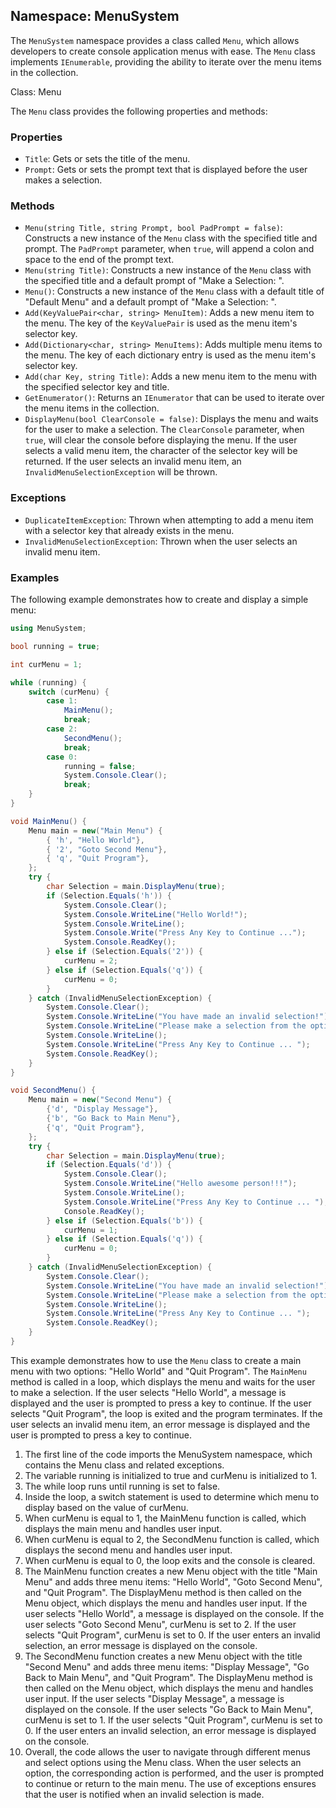 Namespace: MenuSystem
---------------------

The `MenuSystem` namespace provides a class called `Menu`, which allows developers to create console application menus with ease. The `Menu` class implements `IEnumerable`, providing the ability to iterate over the menu items in the collection.

Class: Menu

The `Menu` class provides the following properties and methods:

### Properties

*   `Title`: Gets or sets the title of the menu.
*   `Prompt`: Gets or sets the prompt text that is displayed before the user makes a selection.

### Methods

*   `Menu(string Title, string Prompt, bool PadPrompt = false)`: Constructs a new instance of the `Menu` class with the specified title and prompt. The `PadPrompt` parameter, when `true`, will append a colon and space to the end of the prompt text.
*   `Menu(string Title)`: Constructs a new instance of the `Menu` class with the specified title and a default prompt of "Make a Selection: ".
*   `Menu()`: Constructs a new instance of the `Menu` class with a default title of "Default Menu" and a default prompt of "Make a Selection: ".
*   `Add(KeyValuePair<char, string> MenuItem)`: Adds a new menu item to the menu. The key of the `KeyValuePair` is used as the menu item's selector key.
*   `Add(Dictionary<char, string> MenuItems)`: Adds multiple menu items to the menu. The key of each dictionary entry is used as the menu item's selector key.
*   `Add(char Key, string Title)`: Adds a new menu item to the menu with the specified selector key and title.
*   `GetEnumerator()`: Returns an `IEnumerator` that can be used to iterate over the menu items in the collection.
*   `DisplayMenu(bool ClearConsole = false)`: Displays the menu and waits for the user to make a selection. The `ClearConsole` parameter, when `true`, will clear the console before displaying the menu. If the user selects a valid menu item, the character of the selector key will be returned. If the user selects an invalid menu item, an `InvalidMenuSelectionException` will be thrown.

### Exceptions

*   `DuplicateItemException`: Thrown when attempting to add a menu item with a selector key that already exists in the menu.
*   `InvalidMenuSelectionException`: Thrown when the user selects an invalid menu item.

### Examples

The following example demonstrates how to create and display a simple menu:

```csharp
using MenuSystem;

bool running = true;

int curMenu = 1;

while (running) {
    switch (curMenu) {
        case 1:
            MainMenu();
            break;
        case 2:
            SecondMenu();
            break;
        case 0:
            running = false;
            System.Console.Clear();
            break;
    }
}

void MainMenu() {
    Menu main = new("Main Menu") {
        { 'h', "Hello World"},
        { '2', "Goto Second Menu"},
        { 'q', "Quit Program"},
    };
    try {
        char Selection = main.DisplayMenu(true);
        if (Selection.Equals('h')) {
            System.Console.Clear();
            System.Console.WriteLine("Hello World!");
            System.Console.WriteLine();
            System.Console.Write("Press Any Key to Continue ...");
            System.Console.ReadKey();
        } else if (Selection.Equals('2')) {
            curMenu = 2;
        } else if (Selection.Equals('q')) {
            curMenu = 0;
        }
    } catch (InvalidMenuSelectionException) {
        System.Console.Clear();
        System.Console.WriteLine("You have made an invalid selection!");
        System.Console.WriteLine("Please make a selection from the options shown.");
        System.Console.WriteLine();
        System.Console.WriteLine("Press Any Key to Continue ... ");
        System.Console.ReadKey();
    }
}

void SecondMenu() {
    Menu main = new("Second Menu") {
        {'d', "Display Message"},
        {'b', "Go Back to Main Menu"},
        {'q', "Quit Program"},
    };
    try {
        char Selection = main.DisplayMenu(true);
        if (Selection.Equals('d')) {
            System.Console.Clear();
            System.Console.WriteLine("Hello awesome person!!!");
            System.Console.WriteLine();
            System.Console.WriteLine("Press Any Key to Continue ... ");
            Console.ReadKey();
        } else if (Selection.Equals('b')) {
            curMenu = 1;
        } else if (Selection.Equals('q')) {
            curMenu = 0;
        }
    } catch (InvalidMenuSelectionException) {
        System.Console.Clear();
        System.Console.WriteLine("You have made an invalid selection!");
        System.Console.WriteLine("Please make a selection from the options shown.");
        System.Console.WriteLine();
        System.Console.WriteLine("Press Any Key to Continue ... ");
        System.Console.ReadKey();
    }
}
```

This example demonstrates how to use the `Menu` class to create a main menu with two options: "Hello World" and "Quit Program". The `MainMenu` method is called in a loop, which displays the menu and waits for the user to make a selection. If the user selects "Hello World", a message is displayed and the user is prompted to press a key to continue. If the user selects "Quit Program", the loop is exited and the program terminates. If the user selects an invalid menu item, an error message is displayed and the user is prompted to press a key to continue.

1.  The first line of the code imports the MenuSystem namespace, which contains the Menu class and related exceptions.
2.  The variable running is initialized to true and curMenu is initialized to 1.
3.  The while loop runs until running is set to false.
4.  Inside the loop, a switch statement is used to determine which menu to display based on the value of curMenu.
5.  When curMenu is equal to 1, the MainMenu function is called, which displays the main menu and handles user input.
6.  When curMenu is equal to 2, the SecondMenu function is called, which displays the second menu and handles user input.
7.  When curMenu is equal to 0, the loop exits and the console is cleared.
8.  The MainMenu function creates a new Menu object with the title "Main Menu" and adds three menu items: "Hello World", "Goto Second Menu", and "Quit Program". The DisplayMenu method is then called on the Menu object, which displays the menu and handles user input. If the user selects "Hello World", a message is displayed on the console. If the user selects "Goto Second Menu", curMenu is set to 2. If the user selects "Quit Program", curMenu is set to 0. If the user enters an invalid selection, an error message is displayed on the console.
9.  The SecondMenu function creates a new Menu object with the title "Second Menu" and adds three menu items: "Display Message", "Go Back to Main Menu", and "Quit Program". The DisplayMenu method is then called on the Menu object, which displays the menu and handles user input. If the user selects "Display Message", a message is displayed on the console. If the user selects "Go Back to Main Menu", curMenu is set to 1. If the user selects "Quit Program", curMenu is set to 0. If the user enters an invalid selection, an error message is displayed on the console.
10.  Overall, the code allows the user to navigate through different menus and select options using the Menu class. When the user selects an option, the corresponding action is performed, and the user is prompted to continue or return to the main menu. The use of exceptions ensures that the user is notified when an invalid selection is made.
